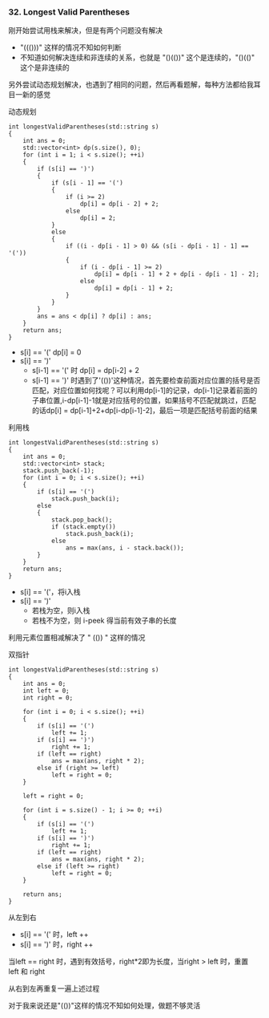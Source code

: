 ### 32. Longest Valid Parentheses

刚开始尝试用栈来解决，但是有两个问题没有解决

* "((()))" 这样的情况不知如何判断
* 不知道如何解决连续和非连续的关系，也就是 "()(())" 这个是连续的，"()(()" 这个是非连续的

另外尝试动态规划解决，也遇到了相同的问题，然后再看题解，每种方法都给我耳目一新的感觉

动态规划

```
int longestValidParentheses(std::string s)
{
    int ans = 0;
    std::vector<int> dp(s.size(), 0);
    for (int i = 1; i < s.size(); ++i)
    {
        if (s[i] == ')')
        {
            if (s[i - 1] == '(')
            {
                if (i >= 2)
                    dp[i] = dp[i - 2] + 2;
                else
                    dp[i] = 2;
            }
            else
            {
                if ((i - dp[i - 1] > 0) && (s[i - dp[i - 1] - 1] == '('))
                {
                    if (i - dp[i - 1] >= 2)
                        dp[i] = dp[i - 1] + 2 + dp[i - dp[i - 1] - 2];
                    else
                        dp[i] = dp[i - 1] + 2;
                }
            }
        }
        ans = ans < dp[i] ? dp[i] : ans;
    }
    return ans;
}
```

* s[i] == '(' dp[i] = 0
* s[i] == ')' 
    * s[i-1] == '(' 时 dp[i] = dp[i-2] + 2
    * s[i-1] == ')' 时遇到了'(())'这种情况，首先要检查前面对应位置的括号是否匹配，对应位置如何找呢？可以利用dp[i-1]的记录，dp[i-1]记录着前面的子串位置,i-dp[i-1]-1就是对应括号的位置，如果括号不匹配就跳过，匹配的话dp[i] = dp[i-1]+2+dp[i-dp[i-1]-2]，最后一项是匹配括号前面的结果

利用栈

```
int longestValidParentheses(std::string s)
{
    int ans = 0;
    std::vector<int> stack;
    stack.push_back(-1);
    for (int i = 0; i < s.size(); ++i)
    {
        if (s[i] == '(')
            stack.push_back(i);
        else
        {
            stack.pop_back();
            if (stack.empty())
                stack.push_back(i);
            else
                ans = max(ans, i - stack.back());
        }
    }
    return ans;
}
```

* s[i] == '('，将i入栈
* s[i] == ')'
    * 若栈为空，则i入栈
    * 若栈不为空，则 i-peek 得当前有效子串的长度

利用元素位置相减解决了 " (()) " 这样的情况

双指针

```
int longestValidParentheses(std::string s)
{
    int ans = 0;
    int left = 0;
    int right = 0;

    for (int i = 0; i < s.size(); ++i)
    {
        if (s[i] == '(')
            left += 1;
        if (s[i] == ')')
            right += 1;
        if (left == right)
            ans = max(ans, right * 2);
        else if (right >= left)
            left = right = 0;
    }

    left = right = 0;

    for (int i = s.size() - 1; i >= 0; ++i)
    {
        if (s[i] == '(')
            left += 1;
        if (s[i] == ')')
            right += 1;
        if (left == right)
            ans = max(ans, right * 2);
        else if (left >= right)
            left = right = 0;
    }

    return ans;
}
```

从左到右
* s[i] == '(' 时，left ++
* s[i] == ')' 时，right ++

当left == right 时，遇到有效括号，right*2即为长度，当right > left 时，重置 left 和 right

从右到左再重复一遍上述过程

对于我来说还是"(())"这样的情况不知如何处理，做题不够灵活
